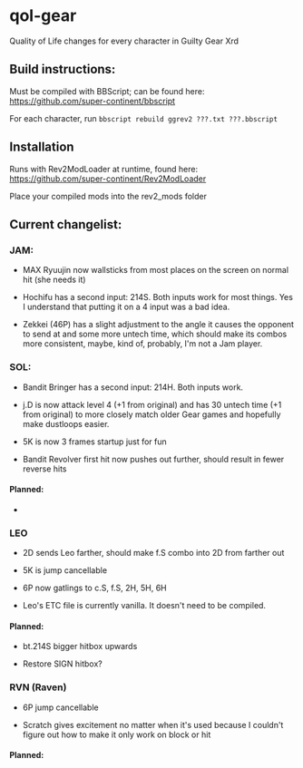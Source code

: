 # qol-gear
 Quality of Life changes for every character in Guilty Gear Xrd

## Build instructions:

Must be compiled with BBScript; can be found here: https://github.com/super-continent/bbscript

For each character, run `bbscript rebuild ggrev2 ???.txt ???.bbscript`

## Installation

Runs with Rev2ModLoader at runtime, found here: https://github.com/super-continent/Rev2ModLoader

Place your compiled mods into the rev2_mods folder

## Current changelist:

### JAM:

- MAX Ryuujin now wallsticks from most places on the screen on normal hit (she needs it)

- Hochifu has a second input: 214S. Both inputs work for most things. Yes I understand that putting it on a 4 input was a bad idea.

- Zekkei (46P) has a slight adjustment to the angle it causes the opponent to send at and some more untech time, which should make its combos more consistent, maybe, kind of, probably, I'm not a Jam player.



### SOL:

- Bandit Bringer has a second input: 214H. Both inputs work.

- j.D is now attack level 4 (+1 from original) and has 30 untech time (+1 from original) to more closely match older Gear games and hopefully make dustloops easier.

- 5K is now 3 frames startup just for fun

- Bandit Revolver first hit now pushes out further, should result in fewer reverse hits

#### Planned:

- 

### LEO

- 2D sends Leo farther, should make f.S combo into 2D from farther out

- 5K is jump cancellable

- 6P now gatlings to c.S, f.S, 2H, 5H, 6H

- Leo's ETC file is currently vanilla. It doesn't need to be compiled.

#### Planned:

- bt.214S bigger hitbox upwards

- Restore SIGN hitbox?

### RVN (Raven)

- 6P jump cancellable

- Scratch gives excitement no matter when it's used because I couldn't figure out how to make it only work on block or hit

#### Planned: